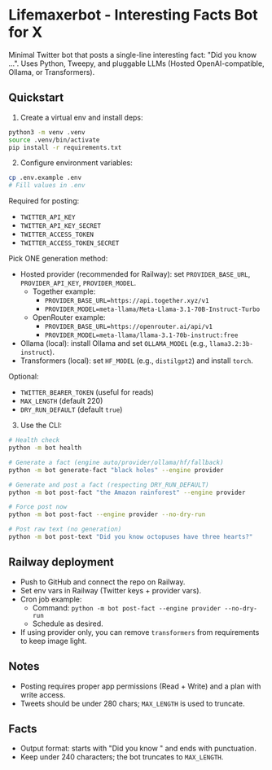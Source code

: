 # Lifemaxerbot - Interesting Facts Bot for X

Minimal Twitter bot that posts a single-line interesting fact: "Did you know ...". Uses Python, Tweepy, and pluggable LLMs (Hosted OpenAI-compatible, Ollama, or Transformers).

## Quickstart

1. Create a virtual env and install deps:

```bash
python3 -m venv .venv
source .venv/bin/activate
pip install -r requirements.txt
```

2. Configure environment variables:

```bash
cp .env.example .env
# Fill values in .env
```

Required for posting:
- `TWITTER_API_KEY`
- `TWITTER_API_KEY_SECRET`
- `TWITTER_ACCESS_TOKEN`
- `TWITTER_ACCESS_TOKEN_SECRET`

Pick ONE generation method:
- Hosted provider (recommended for Railway): set `PROVIDER_BASE_URL`, `PROVIDER_API_KEY`, `PROVIDER_MODEL`.
  - Together example:
    - `PROVIDER_BASE_URL=https://api.together.xyz/v1`
    - `PROVIDER_MODEL=meta-llama/Meta-Llama-3.1-70B-Instruct-Turbo`
  - OpenRouter example:
    - `PROVIDER_BASE_URL=https://openrouter.ai/api/v1`
    - `PROVIDER_MODEL=meta-llama/llama-3.1-70b-instruct:free`
- Ollama (local): install Ollama and set `OLLAMA_MODEL` (e.g., `llama3.2:3b-instruct`).
- Transformers (local): set `HF_MODEL` (e.g., `distilgpt2`) and install `torch`.

Optional:
- `TWITTER_BEARER_TOKEN` (useful for reads)
- `MAX_LENGTH` (default 220)
- `DRY_RUN_DEFAULT` (default `true`)

3. Use the CLI:

```bash
# Health check
python -m bot health

# Generate a fact (engine auto/provider/ollama/hf/fallback)
python -m bot generate-fact "black holes" --engine provider

# Generate and post a fact (respecting DRY_RUN_DEFAULT)
python -m bot post-fact "the Amazon rainforest" --engine provider

# Force post now
python -m bot post-fact --engine provider --no-dry-run

# Post raw text (no generation)
python -m bot post-text "Did you know octopuses have three hearts?"
```

## Railway deployment
- Push to GitHub and connect the repo on Railway.
- Set env vars in Railway (Twitter keys + provider vars).
- Cron job example:
  - Command: `python -m bot post-fact --engine provider --no-dry-run`
  - Schedule as desired.
- If using provider only, you can remove `transformers` from requirements to keep image light.

## Notes
- Posting requires proper app permissions (Read + Write) and a plan with write access.
- Tweets should be under 280 chars; `MAX_LENGTH` is used to truncate.

## Facts

- Output format: starts with "Did you know " and ends with punctuation.
- Keep under 240 characters; the bot truncates to `MAX_LENGTH`.
